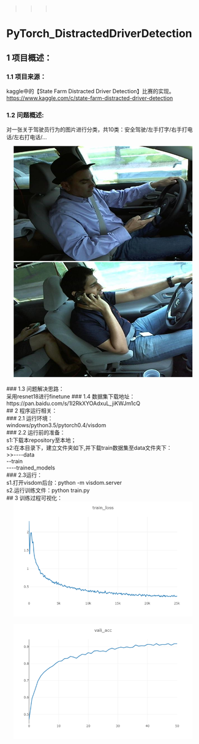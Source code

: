 >>>        
# PyTorch_DistractedDriverDetection
## 1 项目概述：<br>
### 1.1 项目来源：<br>
kaggle中的【State Farm Distracted Driver Detection】比赛的实现。https://www.kaggle.com/c/state-farm-distracted-driver-detection<br>
### 1.2 问题概述:<br>
对一张关于驾驶员行为的图片进行分类，共10类：安全驾驶/左手打字/右手打电话/左右打电话/...<br>
<div align=center>
<img width="467" height="300" src="https://github.com/MLjian/PyTorch_DistractedDriverDetection/blob/master/training_show/img_149.jpg"/>
<img width="467" height="300" src="https://github.com/MLjian/PyTorch_DistractedDriverDetection/blob/master/training_show/img_271.jpg"/>
</div><br>
### 1.3 问题解决思路：<br>
采用resnet18进行finetune
### 1.4 数据集下载地址：<br>
https://pan.baidu.com/s/1l2RkXYOAdxuL_jiKWJm1cQ<br>
## 2 程序运行相关：<br>
### 2.1 运行环境：<br>
windows/python3.5/pytorch0.4/visdom<br>
### 2.2 运行前的准备：<br>
s1:下载本repository至本地；<br>
s2:在本目录下，建立文件夹如下,并下载train数据集至data文件夹下：<br>
>>----data<br>
--train<br>
----trained_models<br>
### 2.3运行：<br>
s1.打开visdom后台：python -m visdom.server<br>
s2.运行训练文件：python train.py<br>
## 3 训练过程可视化：<br>
<div align=center>
<img width="467" height="300" src="https://github.com/MLjian/PyTorch_DistractedDriverDetection/blob/master/training_show/train_loss.png"/>
</div><br>
<div align=center>
<img width="467" height="300" src="https://github.com/MLjian/PyTorch_DistractedDriverDetection/blob/master/training_show/vali_acc.png"/>
</div><br>
  
